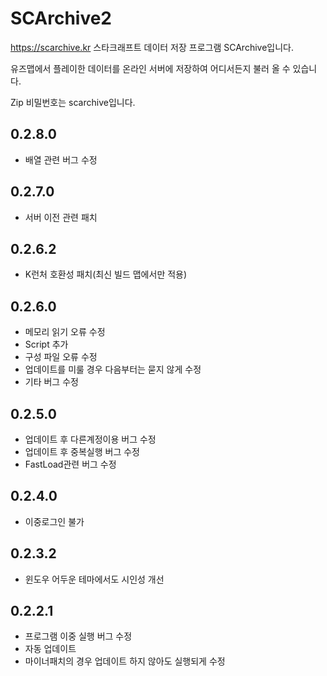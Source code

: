 # SCArchive2
https://scarchive.kr
스타크래프트 데이터 저장 프로그램 SCArchive입니다.

유즈맵에서 플레이한 데이터를 온라인 서버에 저장하여 어디서든지 불러 올 수 있습니다.

Zip 비밀번호는 scarchive입니다.



## 0.2.8.0
 - 배열 관련 버그 수정



## 0.2.7.0
 - 서버 이전 관련 패치

   
## 0.2.6.2
 - K런처 호환성 패치(최신 빌드 맵에서만 적용)


## 0.2.6.0
 - 메모리 읽기 오류 수정
 - Script 추가
 - 구성 파일 오류 수정
 - 업데이트를 미룰 경우 다음부터는 묻지 않게 수정
 - 기타 버그 수정


## 0.2.5.0
- 업데이트 후 다른계정이용 버그 수정
- 업데이트 후 중복실행 버그 수정
- FastLoad관련 버그 수정


## 0.2.4.0
- 이중로그인 불가


## 0.2.3.2
- 윈도우 어두운 테마에서도 시인성 개선


## 0.2.2.1
- 프로그램 이중 실행 버그 수정
- 자동 업데이트
- 마이너패치의 경우 업데이트 하지 않아도 실행되게 수정
